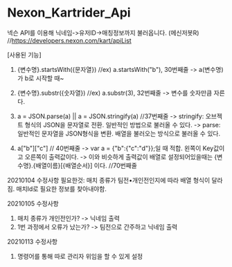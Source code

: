 # Nexon_Kartrider_Api
넥슨 API를 이용해 닉네임->유저ID->매칭정보까지 불러옵니다. (메신저봇R)
//https://developers.nexon.com/kart/apiList

[사용된 기능]

1. {변수명}.startsWith({문자열}) //ex) a.startsWith("b"), 30번째줄
-> a(변수명)가 b로 시작할 때~

2. {변수명}.substr({숫자열}) //ex) a.substr(3), 32번째줄
-> 변수를 숫자만큼 자른다.

3. a = JSON.parse(a) || a = JSON.stringify(a) //37번째줄
-> stringify: 오브젝트 형식의 JSON을 문자열로 전환. 일반적인 방법으로 불러올 수 있다.
-> parse: 일반적인 문자열을 JSON형식을 변환. 배열을 불러오는 방식으로 불러올 수 있다.

4. a["b"]["c"] // 40번째줄
-> var a = {"b":{"c":"d"}};일 때 적합. 왼쪽이 Key값이고 오른쪽이 출력값이다.
-> 이와 비슷하게 출력값이 배열로 설정되어있을때는 {변수명}.{배열이름}[{배열순서}] 이다. //70번째줄

20210104 수정사항
필요한것: 매치 종류가 팀전•개인전인지에 따라 배열 형식이 달라짐.
매치Id로 필요한 정보를 찾아내야함.

20210105 수정사항
1. 매치 종류가 개인전인가? -> 닉네임 출력
2. 1번 과정에서 오류가 났는가? -> 팀전으로 간주하고 닉네임 출력

20210113 수정사항
1. 명령어를 통해 따로 관리자 위임을 할 수 있게 설정
